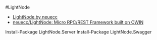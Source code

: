 

#LightNode

- [LightNode by neuecc ](http://neuecc.github.io/LightNode/)
- [neuecc/LightNode: Micro RPC/REST Framework built on OWIN ](https://github.com/neuecc/LightNode)


Install-Package LightNode.Server
Install-Package LightNode.Swagger